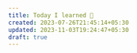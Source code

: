 ```yaml
---
title: Today I learned 📙
created: 2023-07-26T21:45:14+05:30
updated: 2023-11-03T19:24:47+05:30
draft: true
---
```


